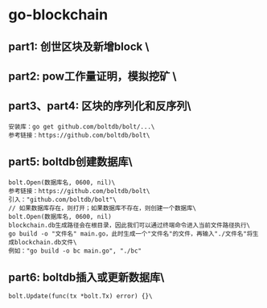 # go-blockchain

## part1: 创世区块及新增block \
## part2: pow工作量证明，模拟挖矿 \
## part3、part4: 区块的序列化和反序列\
    安装库：go get github.com/boltdb/bolt/...\
    参考链接：https://github.com/boltdb/bolt\
## part5: **boltdb**创建数据库\
    bolt.Open(数据库名, 0600, nil)\
    参考链接：https://github.com/boltdb/bolt\
    引入："github.com/boltdb/bolt"\
    // 如果数据库存在，则打开；如果数据库不存在，则创建一个数据库\
    bolt.Open(数据库名, 0600, nil)
    blockchain.db生成路径会在根目录，因此我们可以通过终端命令进入当前文件路径执行\
    go build -o "文件名" main.go，此时生成一个"文件名"的文件，再输入"./文件名"将生成blockchain.db文件\
    例如："go build -o bc main.go", "./bc"
## part6: **boltdb**插入或更新数据库\
    bolt.Update(func(tx *bolt.Tx) error) {}\
    
   
    